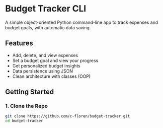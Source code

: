 # Budget Tracker CLI

A simple object-oriented Python command-line app to track expenses and budget goals, with automatic data saving.

## Features

- Add, delete, and view expenses
- Set a budget goal and view your progress
- Get personalized budget insights
- Data persistence using JSON
- Clean architecture with classes (OOP)

## Getting Started

### 1. Clone the Repo

```bash
git clone https://github.com/c-floren/budget-tracker.git
cd budget-tracker
